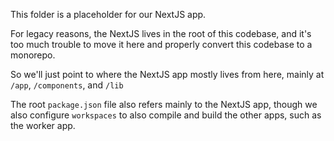 This folder is a placeholder for our NextJS app.

For legacy reasons, the NextJS lives in the root of this codebase, and it's too much trouble to move it here and properly convert this codebase to a monorepo.

So we'll just point to where the NextJS app mostly lives from here, mainly at `/app`, `/components`, and `/lib`

The root `package.json` file also refers mainly to the NextJS app, though we also configure `workspaces` to also compile and build the other apps, such as the worker app.
